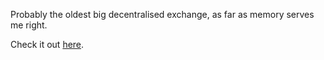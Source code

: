 Probably the oldest big decentralised exchange, as far as memory serves me right.

Check it out [here](https://localbitcoins.com/country/IN?ch=1k5uw).
